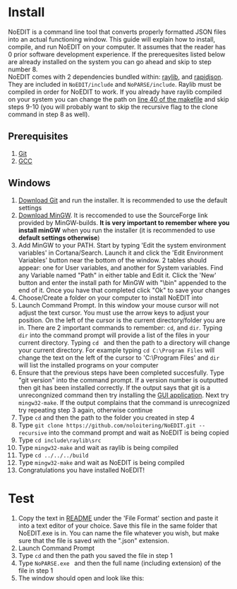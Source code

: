 # Install
NoEDIT is a command line tool that converts properly formatted JSON files into an actual functioning window. This guide will explain how to install, compile, and run NoEDIT on your computer. It assumes that the reader has 0 prior software development experience. If the prerequesites listed below are already installed on the system you can go ahead and skip to step number 8. <br/>
NoEDIT comes with 2 dependencies bundled within: [raylib](https://github.com/raysan5/raylib), and [rapidjson](https://github.com/Tencent/rapidjson). They are included in `NoEDIT/include` and `NoPARSE/include`. Raylib must be compiled in order for NoEDIT to work. If you already have raylib compiled on your system you can change the path on [line 40 of the makefile](https://github.com/noloitering/NoEDIT/blob/main/build/makefile#L40) and skip steps 9-10 (you will probably want to skip the recursive flag to the clone command in step 8 as well).
## Prerequisites
1. [Git](https://git-scm.com/)
2. [GCC](https://www.mingw-w64.org/)
## Windows
1. [Download Git](https://git-scm.com/downloads) and run the installer. It is recommended to use the default settings
2. [Download MinGW](https://www.mingw-w64.org/downloads/#mingw-builds). It is reccomended to use the SourceForge link provided by MinGW-builds. **It is very important to remember where you install minGW** when you run the installer (it is recommended to use **default settings otherwise**)
3. Add MinGW to your PATH. Start by typing 'Edit the system environment variables' in Cortana/Search. Launch it and click the 'Edit Environment Variables' button near the bottom of the window. 2 tables should appear: one for User variables, and another for System variables. Find any Variable named "Path" in either table and Edit it. Click the 'New' button and enter the install path for MinGW with "\bin" appended to the end of it. Once you have that completed click "Ok" to save your changes
4. Choose/Create a folder on your computer to install NoEDIT into
5. Launch Command Prompt. In this window your mouse cursor will not adjust the text cursor. You must use the arrow keys to adjust your position. On the left of the cursor is the current directory/folder you are in. There are 2 important commands to remember: `cd`, and `dir`. Typing `dir` into the command prompt will provide a list of the files in your current directory. Typing `cd ` and then the path to a directory will change your current directory. For example typing `cd C:\Program Files` will change the text on the left of the cursor to 'C:\Program Files' and `dir` will list the installed programs on your computer
6. Ensure that the previous steps have been completed succesfully. Type "git version" into the command prompt. If a version number is outputted then git has been installed correctly. If the output says that git is a unrecongnized command then try installing the [GUI application](https://desktop.github.com/). Next try `mingw32-make`. If the output complains that the command is unrecognized try repeating step 3 again, otherwise continue
7. Type `cd` and then the path to the folder you created in step 4
8. Type `git clone https://github.com/noloitering/NoEDIT.git --recursive` into the command prompt and wait as NoEDIT is being copied
9. Type `cd include\raylib\src`
10. Type `mingw32-make` and wait as raylib is being compiled
11. Type `cd ../../../build`
12. Type `mingw32-make` and wait as NoEDIT is being compiled
13. Congratulations you have installed NoEDIT!
# Test
1. Copy the text in [README](https://github.com/noloitering/NoEDIT/blob/main/README.md#file-format) under the 'File Format' section and paste it into a text editor of your choice. Save this file in the same folder that NoEDIT.exe is in. You can name the file whatever you wish, but make sure that the file is saved with the ".json" extension.
2. Launch Command Prompt
3. Type `cd` and then the path you saved the file in step 1
4. Type `NoPARSE.exe ` and then the full name (including extension) of the file in step 1
5. The window should open and look like this:
